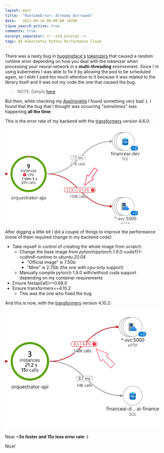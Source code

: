 ```yaml
---
layout: post
title:  "RuntimeError: Already borrowed"
date:   2021-09-16 00:00:00 +0200
tipue_search_active: true
comments: true
excerpt_separator: <!--end_excerpt-->
tags: AI Kubernetes Python Performance Cloud
---
```


There was a nasty bug in [huggingface's](https://huggingface.co/) [tokenizers](https://github.com/huggingface/tokenizers) that caused a random runtime error depending on how you deal with the tokenizer when processing your neural network in a **multi-threading** environment. Since I´m using kubernetes I was able to fix it by allowing the pod to be scheduled again, so I didn´t paid too much attention to it because it was related to the library itself and it was not my code the one that caused the bug.

>NOTE: Details [here](https://github.com/huggingface/tokenizers/issues/537)

But then, while checking my [AppInsights](https://docs.microsoft.com/en-us/azure/azure-monitor/app/app-insights-overview) I found something very bad :). I found that the bug that I thought was occurring "_sometimes_" was happening **all the time**:

This is the error rate of my backend with the [transformers](https://pypi.org/project/transformers/) version 4.6.0:

![x](/img/posts/runtimeerror-already-borrowed/buggy.png)

<!--end_excerpt-->

After digging a little bit I did a couple of things to improve the performance (none of them required change in my backend code):

- Take myself in control of creating the whole image from scratch:
    - Change the base image from _pytorch/pytorch:1.9.0-cuda11.1-cudnn8-runtime_ to _ubuntu:20.04_
      - "Official image" is 7.5Gb
      - "Mine" is 2.7Gb (the one with cpu-only support)
    - Manually compile pytorch 1.9.0 with/without cuda support depending on my container requirements 
- Ensure fastapi[all]>=0.68.0
- Ensure transformers==4.10.2 
    -  This was the one who fixed the bug

And this is now, with the [transformers](https://pypi.org/project/transformers/) version 4.10.2:

![x](/img/posts/runtimeerror-already-borrowed/solved.png)

Near **~3x faster and 15x less error rate** :)

Nice!